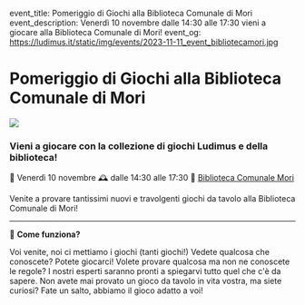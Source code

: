 event_title: Pomeriggio di Giochi alla Biblioteca Comunale di Mori
event_description: Venerdì 10 novembre dalle 14:30 alle 17:30 vieni a giocare alla Biblioteca Comunale di Mori!
event_og: https://ludimus.it/static/img/events/2023-11-11_event_bibliotecamori.jpg

# Pomeriggio di Giochi alla Biblioteca Comunale di Mori

![](https://ludimus.it/static/img/events/2023-11-11_event_bibliotecamori.jpg)

### Vieni a giocare con la collezione di giochi Ludimus e della biblioteca!

📅 Venerdì 10 novembre
🕰 dalle 14:30 alle 17:30
📍 [Biblioteca Comunale Mori](https://maps.app.goo.gl/vxvgbMCMv5xfpBEs8)

Venite a provare tantissimi nuovi e travolgenti giochi da tavolo alla Biblioteca Comunale di Mori!

---

🎲 **Come funziona?**

Voi venite, noi ci mettiamo i giochi (tanti giochi!)
Vedete qualcosa che conoscete? Potete giocarci!
Volete provare qualcosa ma non ne conoscete le regole? I nostri esperti saranno pronti a spiegarvi tutto quel che c'è da sapere.
Non avete mai provato un gioco da tavolo in vita vostra, ma siete curiosi? Fate un salto, abbiamo il gioco adatto a voi!
